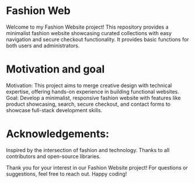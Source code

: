 # Fashion Web

Welcome to my Fashion Website project! This repository provides a minimalist fashion website showcasing curated collections with easy navigation and secure checkout functionality. It provides basic functions for both users and administrators.

# Motivation and goal

Motivation: This project aims to merge creative design with technical expertise, offering hands-on experience in building functional websites.
Goal: Develop a minimalist, responsive fashion website with features like product showcasing, search, secure checkout, and contact forms to showcase full-stack development skills.

# Acknowledgements:

Inspired by the intersection of fashion and technology.
Thanks to all contributors and open-source libraries.

Thank you for your interest in our Fashion Website project! For questions or suggestions, feel free to reach out. Happy coding!
